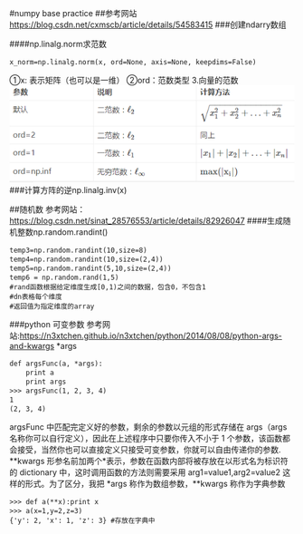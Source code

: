 <!--
 * @Author: LIU KANG
 * @Date: 2022-03-13 23:47:19
 * @LastEditors: LIU KANG
 * @LastEditTime: 2022-03-30 20:45:46
 * @FilePath: \PyTorchBase\numpybase\readme.md
 * @Description: 
 * 
 * Copyright (c) 2022 by 用户/公司名, All Rights Reserved. 
-->
#numpy base practice
##参考网站
https://blog.csdn.net/cxmscb/article/details/54583415
###创建ndarry数组

####np.linalg.norm求范数
```
x_norm=np.linalg.norm(x, ord=None, axis=None, keepdims=False)
```
①x: 表示矩阵（也可以是一维）
②ord：范数类型
3.向量的范数
![图 1](../images/e7c22b4ad53f84846afc1fc7b63ee09b9469e88fd0ccd4c6b8179d14641a82c7.png)  
###计算方阵的逆np.linalg.inv(x)

##随机数
参考网站：https://blog.csdn.net/sinat_28576553/article/details/82926047
####生成随机整数np.random.randint()
```
temp3=np.random.randint(10,size=8)
temp4=np.random.randint(10,size=(2,4))
temp5=np.random.randint(5,10,size=(2,4))
temp6 = np.random.rand(1,5)
#rand函数根据给定维度生成[0,1)之间的数据，包含0，不包含1
#dn表格每个维度
#返回值为指定维度的array
```
###python 可变参数
参考网站:https://n3xtchen.github.io/n3xtchen/python/2014/08/08/python-args-and-kwargs
*args
```
def argsFunc(a, *args):
	print a
	print args
>>> argsFunc(1, 2, 3, 4)
1
(2, 3, 4)
```
argsFunc 中匹配完定义好的参数，剩余的参数以元组的形式存储在 args（args 名称你可以自行定义），因此在上述程序中只要你传入不小于 1 个参数，该函数都会接受，当然你也可以直接定义只接受可变参数，你就可以自由传递你的参数.
**kwargs
形参名前加两个*表示，参数在函数内部将被存放在以形式名为标识符的 dictionary 中，这时调用函数的方法则需要采用 arg1=value1,arg2=value2 这样的形式。为了区分，我把 *args 称作为数组参数，**kwargs 称作为字典参数
```
>>> def a(**x):print x
>>> a(x=1,y=2,z=3)
{'y': 2, 'x': 1, 'z': 3} #存放在字典中
```